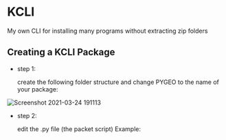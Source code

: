 # KCLI
My own CLI for installing many programs without extracting zip folders

## Creating a KCLI Package

- step 1:

    create the following folder structure and change PYGEO to the name of your package:
   
![Screenshot 2021-03-24 191113](https://user-images.githubusercontent.com/68354546/112466782-84418880-8d66-11eb-8b3a-6e176e984a3e.png)


- step 2:

    edit the .py file (the packet script)
    Example:
